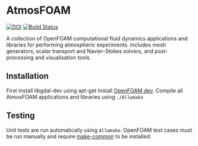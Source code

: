# AtmosFOAM
[![DOI](https://zenodo.org/badge/20760151.svg)](https://zenodo.org/badge/latestdoi/20760151)
[![Build Status](https://travis-ci.org/AtmosFOAM/AtmosFOAM.svg?branch=master)](https://travis-ci.org/AtmosFOAM/AtmosFOAM)

A collection of OpenFOAM computational fluid dynamics applications and libraries for performing atmospheric experiments.  Includes mesh generators, scalar transport and Navier-Stokes solvers, and post-processing and visualisation tools.

## Installation
First install libgdal-dev using apt-get
Install [OpenFOAM dev](https://github.com/OpenFOAM/OpenFOAM-dev).
Compile all AtmosFOAM applications and libraries using `./Allwmake`


## Testing
Unit tests are run automatically using `Allwmake`.  OpenFOAM test cases must be run manually and require [make-common](https://github.com/hertzsprung/make-common) to be installed.
